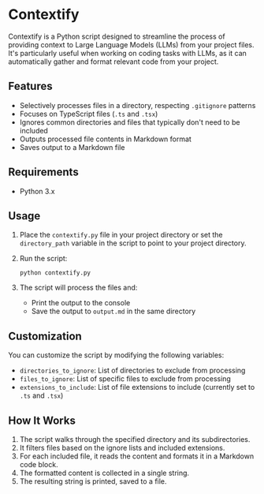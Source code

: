 # Contextify

Contextify is a Python script designed to streamline the process of providing context to Large Language Models (LLMs) from your project files. It's particularly useful when working on coding tasks with LLMs, as it can automatically gather and format relevant code from your project.

## Features

- Selectively processes files in a directory, respecting `.gitignore` patterns
- Focuses on TypeScript files (`.ts` and `.tsx`)
- Ignores common directories and files that typically don't need to be included
- Outputs processed file contents in Markdown format
- Saves output to a Markdown file

## Requirements

- Python 3.x

## Usage

1. Place the `contextify.py` file in your project directory or set the `directory_path` variable in the script to point to your project directory.

2. Run the script:
   ```
   python contextify.py
   ```

3. The script will process the files and:
   - Print the output to the console
   - Save the output to `output.md` in the same directory

## Customization

You can customize the script by modifying the following variables:

- `directories_to_ignore`: List of directories to exclude from processing
- `files_to_ignore`: List of specific files to exclude from processing
- `extensions_to_include`: List of file extensions to include (currently set to `.ts` and `.tsx`)

## How It Works

1. The script walks through the specified directory and its subdirectories.
2. It filters files based on the ignore lists and included extensions.
3. For each included file, it reads the content and formats it in a Markdown code block.
4. The formatted content is collected in a single string.
5. The resulting string is printed, saved to a file.
